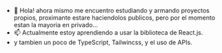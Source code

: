 - 👋 Hola! ahora mismo me encuentro estudiando y armando proyectos propios, proximante estare haciendolos publicos, pero por el momento estan la mayoria en privado...
- 📫 Actualmente estoy aprendiendo a usar la biblioteca de React.js.
- y tambien un poco de TypeScript, Tailwincss, y el uso de APIs.

<!---
ByJavi/ByJavi is a ✨ special ✨ repository because its `README.md` (this file) appears on your GitHub profile.
You can click the Preview link to take a look at your changes.

- 👋 Hi, I’m @ByJavi
- 👀 I’m interested in the programming, API creation, Database analysis...
- 🌱 I’m currently learning python, EMC6, c#, frameworks...
- 💞️ I’m looking to collaborate on ...
- 📫 How to reach me ...

--->
